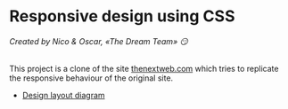 # Responsive design using CSS
###### Created by Nico & Oscar, «The Dream Team» :smirk:

This project is a clone of the site [thenextweb.com](https://thenextweb.com/) which tries to replicate the responsive behaviour of the original site.

* [Design layout diagram](https://rawcdn.githack.com/oscarnava/responsive-design/4c4771e10dd3a9d57ae69eeee730e1a17044b99b/design/layout.html)
